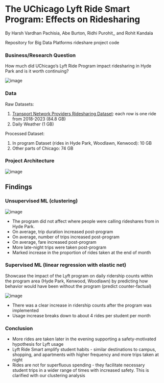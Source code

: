 # The UChicago Lyft Ride Smart Program: Effects on Ridesharing
By Harsh Vardhan Pachisia, Abe Burton, Ridhi Purohit,, and Rohit Kandala

Repository for Big Data Platforms rideshare project code

### Business/Research Question

How much did UChicago’s Lyft Ride Program impact ridesharing in Hyde Park and is it worth continuing?

![image](https://github.com/abejburton/bdp-rideshare/assets/30920386/67041b2d-2d5b-4f96-91fd-444b23d2c28b)

### Data
Raw Datasets:
1. [Transport Network Providers Ridesharing Dataset](https://data.cityofchicago.org/Transportation/Transportation-Network-Providers-Trips-2018-2022-/m6dm-c72p): each row is one ride from 2018-2023 (84.8 GB)
2. Daily Weather (1 GB)

Processed Dataset:
1. In program Dataset (rides in Hyde Park, Woodlawn, Kenwood): 10 GB
2. Other parts of Chicago: 74 GB

### Project Architecture
![image](https://github.com/abejburton/bdp-rideshare/assets/30920386/7d378c06-82ee-4e48-a593-2e1e63cdb904)


## Findings

### Unsupervised ML (clustering)
![image](https://github.com/abejburton/bdp-rideshare/assets/30920386/2d053141-5312-4c0c-ae0f-54f1dcc1ff11)
- The program did not affect where people were calling rideshares from in Hyde Park.
- On average, trip duration increased post-program
- On average, number of trips increased post-program
- On average, fare  increased post-program
- More late-night trips were taken post-program
- Marked increase in the proportion of rides taken at the end of month

### Supervised ML (linear regression with elastic net)
Showcase the impact of the Lyft program on daily ridership counts within the program area (Hyde Park, Kenwood, Woodlawn) by predicting how behavior would have been without the program (predict counter-factual)

![image](https://github.com/abejburton/bdp-rideshare/assets/30920386/def04be5-a3a8-402d-8c87-ed336d158771)

- There was a clear increase in ridership counts after the program was implemented
- Usage increase breaks down to about 4 rides per student per month

### Conclusion
- More rides are taken later in the evening supporting a safety-motivated hypothesis for Lyft usage
- Lyft Ride Smart amplify student habits - similar destinations to campus, shopping, and apartments with higher frequency and more trips taken at night
- Rides are not for superfluous spending - they facilitate necessary student trips in a wider range of times with increased safety. This is clarified with our clustering analysis



